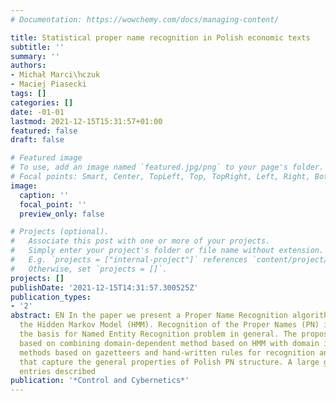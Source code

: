 ```yaml
---
# Documentation: https://wowchemy.com/docs/managing-content/

title: Statistical proper name recognition in Polish economic texts
subtitle: ''
summary: ''
authors:
- Michał Marci\ŉczuk
- Maciej Piasecki
tags: []
categories: []
date: -01-01
lastmod: 2021-12-15T15:31:57+01:00
featured: false
draft: false

# Featured image
# To use, add an image named `featured.jpg/png` to your page's folder.
# Focal points: Smart, Center, TopLeft, Top, TopRight, Left, Right, BottomLeft, Bottom, BottomRight.
image:
  caption: ''
  focal_point: ''
  preview_only: false

# Projects (optional).
#   Associate this post with one or more of your projects.
#   Simply enter your project's folder or file name without extension.
#   E.g. `projects = ["internal-project"]` references `content/project/deep-learning/index.md`.
#   Otherwise, set `projects = []`.
projects: []
publishDate: '2021-12-15T14:31:57.300525Z'
publication_types:
- '2'
abstract: EN In the paper we present a Proper Name Recognition algorithm based on
  the Hidden Markov Model (HMM). Recognition of the Proper Names (PN) is treated as
  the basis for Named Entity Recognition problem in general. The proposed method is
  based on combining domain-dependent method based on HMM with domain independent
  methods based on gazetteers and hand-written rules for recognition and post-processing
  that capture the general properties of Polish PN structure. A large gazetteer with
  entries described
publication: '*Control and Cybernetics*'
---
```

